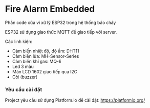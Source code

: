 # Fire Alarm Embedded
Phần code của vi xử lý ESP32 trong hệ thống báo cháy

ESP32 sử dụng giao thức MQTT để giao tiếp với server.

Các linh kiện:
- Cảm biến nhiệt độ, độ ẩm: DHT11
- Cảm biến lửa: MH-Sensor-Series
- Cảm biến khí gas: MQ-6
- Led 3 màu
- Màn LCD 1602 giao tiếp qua I2C
- Còi (buzzer)

### Yêu cầu cài đặt
Project yêu cầu sử dụng Platform.io để cài đặt:  https://platformio.org/